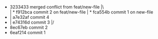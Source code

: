 *   3233433 merged conflict from feat/new-file
|\  
| * f912bca commit 2 on feat/new-file
| * fca554b commit 1 on new-file
* | a7e32af commit 4
* | e74316d commit 3
|/  
* 8ec67eb commit 2
* 6eaf214 commit 1
